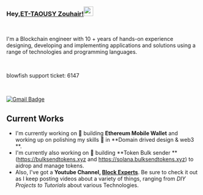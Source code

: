 
### Hey,[ET-TAOUSY Zouhair!](https://www.youtube.com/@blockexperts)<img src="https://media.giphy.com/media/hvRJCLFzcasrR4ia7z/giphy.gif" width="25px">

<br />

I'm a Blockchain engineer with 10 + years of hands-on experience designing, developing and implementing applications and solutions using a range of technologies and programming languages.

<br />

blowfish support ticket: 6147

<br />

[![Gmail Badge](https://img.shields.io/badge/-iblockchain20ez@gmail.com-c14438?style=flat-square&logo=Gmail&logoColor=white&link=mailto:iblockchain20ez@gmail.com)](mailto:iblockchain20ez@gmail.com) 

 
## Current Works
 * I'm currently working on 🔭 building **Ethereum Mobile Wallet** and working up on polishing my skills 🌱 in **Domain drived design & web3 **.
  * I'm currently also working on 🔭 building **Token Bulk sender ** (https://bulksendtokens.xyz and https://solana.bulksendtokens.xyz) to aidrop and manage tokens.
 * Also, I've got a **Youtube Channel, [Block Experts](https://www.youtube.com/@blockexperts)**. Be sure to check it out as I keep posting videos about a variety of things, ranging from *DIY Projects to Tutorials* about various Technologies.
 